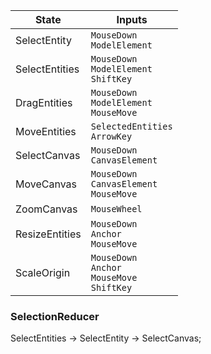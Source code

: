 | State 				| Inputs 		
| --- 					| --- 				
| SelectEntity 		| `MouseDown` <br> `ModelElement`
| SelectEntities 	| `MouseDown` <br> `ModelElement` <br> `ShiftKey`
| DragEntities		| `MouseDown` <br> `ModelElement` <br> `MouseMove`
| MoveEntities		| `SelectedEntities` <br> `ArrowKey`
| SelectCanvas		| `MouseDown` <br> `CanvasElement`
| MoveCanvas			| `MouseDown` <br> `CanvasElement` <br> `MouseMove`
| ZoomCanvas			| `MouseWheel`
| ResizeEntities		| `MouseDown` <br> `Anchor` <br> `MouseMove`
| ScaleOrigin			| `MouseDown` <br> `Anchor` <br> `MouseMove` <br> `ShiftKey`


### SelectionReducer

SelectEntities -> SelectEntity -> SelectCanvas;





